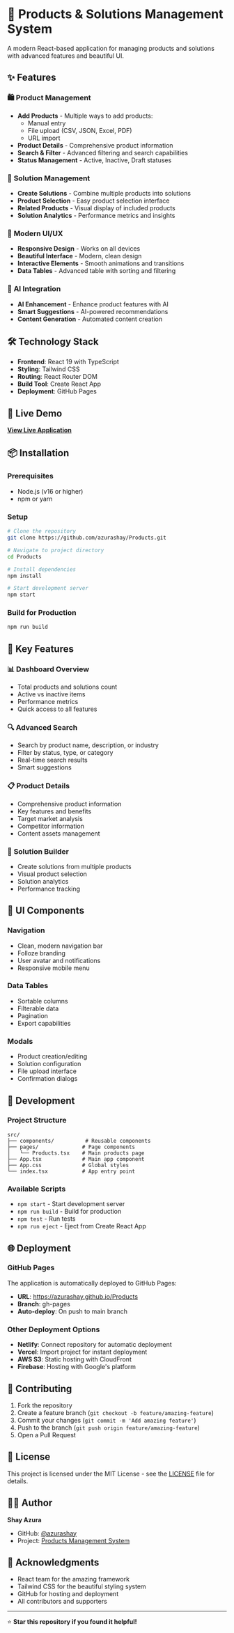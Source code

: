 # 🚀 Products & Solutions Management System

A modern React-based application for managing products and solutions with advanced features and beautiful UI.

## ✨ Features

### 🛍️ **Product Management**
- **Add Products** - Multiple ways to add products:
  - Manual entry
  - File upload (CSV, JSON, Excel, PDF)
  - URL import
- **Product Details** - Comprehensive product information
- **Search & Filter** - Advanced filtering and search capabilities
- **Status Management** - Active, Inactive, Draft statuses

### 🔗 **Solution Management**
- **Create Solutions** - Combine multiple products into solutions
- **Product Selection** - Easy product selection interface
- **Related Products** - Visual display of included products
- **Solution Analytics** - Performance metrics and insights

### 🎨 **Modern UI/UX**
- **Responsive Design** - Works on all devices
- **Beautiful Interface** - Modern, clean design
- **Interactive Elements** - Smooth animations and transitions
- **Data Tables** - Advanced table with sorting and filtering

### 🤖 **AI Integration**
- **AI Enhancement** - Enhance product features with AI
- **Smart Suggestions** - AI-powered recommendations
- **Content Generation** - Automated content creation

## 🛠️ Technology Stack

- **Frontend**: React 19 with TypeScript
- **Styling**: Tailwind CSS
- **Routing**: React Router DOM
- **Build Tool**: Create React App
- **Deployment**: GitHub Pages

## 🚀 Live Demo

**[View Live Application](https://azurashay.github.io/Products)**

## 📦 Installation

### Prerequisites
- Node.js (v16 or higher)
- npm or yarn

### Setup
```bash
# Clone the repository
git clone https://github.com/azurashay/Products.git

# Navigate to project directory
cd Products

# Install dependencies
npm install

# Start development server
npm start
```

### Build for Production
```bash
npm run build
```

## 🎯 Key Features

### 📊 **Dashboard Overview**
- Total products and solutions count
- Active vs inactive items
- Performance metrics
- Quick access to all features

### 🔍 **Advanced Search**
- Search by product name, description, or industry
- Filter by status, type, or category
- Real-time search results
- Smart suggestions

### 📋 **Product Details**
- Comprehensive product information
- Key features and benefits
- Target market analysis
- Competitor information
- Content assets management

### 🔗 **Solution Builder**
- Create solutions from multiple products
- Visual product selection
- Solution analytics
- Performance tracking

## 🎨 UI Components

### **Navigation**
- Clean, modern navigation bar
- Folloze branding
- User avatar and notifications
- Responsive mobile menu

### **Data Tables**
- Sortable columns
- Filterable data
- Pagination
- Export capabilities

### **Modals**
- Product creation/editing
- Solution configuration
- File upload interface
- Confirmation dialogs

## 🔧 Development

### Project Structure
```
src/
├── components/          # Reusable components
├── pages/              # Page components
│   └── Products.tsx    # Main products page
├── App.tsx             # Main app component
├── App.css             # Global styles
└── index.tsx           # App entry point
```

### Available Scripts
- `npm start` - Start development server
- `npm run build` - Build for production
- `npm test` - Run tests
- `npm run eject` - Eject from Create React App

## 🌐 Deployment

### GitHub Pages
The application is automatically deployed to GitHub Pages:
- **URL**: https://azurashay.github.io/Products
- **Branch**: gh-pages
- **Auto-deploy**: On push to main branch

### Other Deployment Options
- **Netlify**: Connect repository for automatic deployment
- **Vercel**: Import project for instant deployment
- **AWS S3**: Static hosting with CloudFront
- **Firebase**: Hosting with Google's platform

## 🤝 Contributing

1. Fork the repository
2. Create a feature branch (`git checkout -b feature/amazing-feature`)
3. Commit your changes (`git commit -m 'Add amazing feature'`)
4. Push to the branch (`git push origin feature/amazing-feature`)
5. Open a Pull Request

## 📝 License

This project is licensed under the MIT License - see the [LICENSE](LICENSE) file for details.

## 👨‍💻 Author

**Shay Azura**
- GitHub: [@azurashay](https://github.com/azurashay)
- Project: [Products Management System](https://github.com/azurashay/Products)

## 🙏 Acknowledgments

- React team for the amazing framework
- Tailwind CSS for the beautiful styling system
- GitHub for hosting and deployment
- All contributors and supporters

---

⭐ **Star this repository if you found it helpful!**
